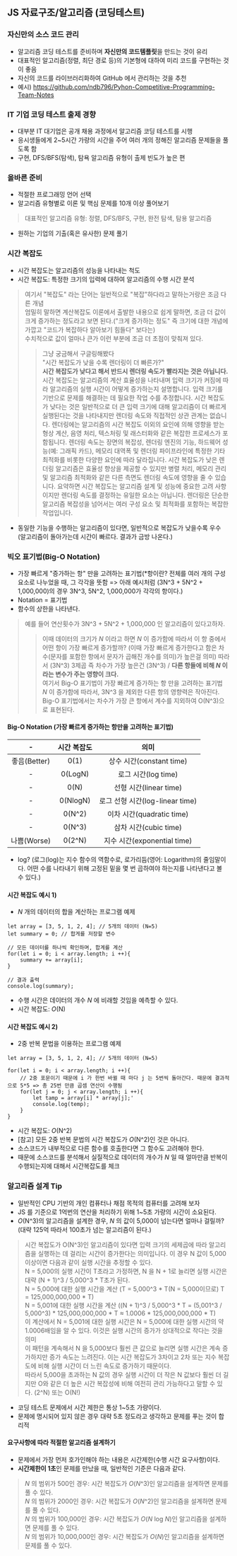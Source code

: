 ## JS 자료구조/알고리즘 (코딩테스트)

### 자신만의 소스 코드 관리
- 알고리즘 코딩 테스트를 준비하며 **자신만의 코드템플릿**을 만드는 것이 유리
- 대표적인 알고리즘(정렬, 최단 경로 등)의 기본형에 대하여 미리 코드를 구현하는 것이 좋음
- 자신의 코드를 라이브러리화하여 GitHub 에서 관리하는 것을 추천
- 예시) https://github.com/ndb796/Pyhon-Competitive-Programming-Team-Notes

### IT 기업 코딩 테스트 출제 경향
- 대부분 IT 대기업은 공개 채용 과정에서 알고리즘 코딩 테스트를 시행
- 응시생들에게 2~5시간 가량의 시간을 주어 여러 개의 정해진 알고리즘 문제들을 풀도록 함
- 구현, DFS/BFS(탐색), 탐욕 알고리즘 유형이 출제 빈도가 높은 편

### 올바른 준비
- 적절한 프로그래밍 언어 선택
- 알고리즘 유형별로 이론 및 핵심 문제를 10개 이상 풀어보기
> 대표적인 알고리즘 유형: 정렬, DFS/BFS, 구현, 완전 탐색, 탐용 알고리즘  
- 원하는 기업의 기출(혹은 유사한) 문제 풀기

### 시간 복잡도
- 시간 복잡도는 알고리즘의 성능을 나타내는 척도
- 시간 복잡도: 특정한 크기의 입력에 대하여 알고리즘의 수행 시간 분석
> 여기서 "복잡도" 라는 단어는 일반적으로 "복잡"하다라고 말하는거랑은 조금 다른 개념  
> 엄밀히 말하면 계산복잡도 이론에서 출발한 내용으로 쉽게 말하면, 조금 더 값이 크게 증가하는 정도라고 보면 된다.("크게 증가하는 정도" 즉 크기에 대한 개념에 가깝고 "코드가 복잡하다 알아보기 힘들다" 보다는)  
> 수치적으로 값이 얼마나 큰가 이런 부분에 조금 더 초점이 맞춰져 있다.   
>> 그냥 궁금해서 구글링해봤다  
>> "시간 복잡도가 낮을 수록 렌더링이 더 빠른가?"  
>> **시간 복잡도가 낮다고 해서 반드시 렌더링 속도가 빨라지는 것은 아닙니다.** 시간 복잡도는 알고리즘의 계산 효율성을 나타내며 입력 크기가 커짐에 따라 알고리즘의 실행 시간이 어떻게 증가하는지 설명합니다. 입력 크기를 기반으로 문제를 해결하는 데 필요한 작업 수를 추정합니다. 시간 복잡도가 낮다는 것은 일반적으로 더 큰 입력 크기에 대해 알고리즘이 더 빠르게 실행된다는 것을 나타내지만 렌더링 속도와 직접적인 상관 관계는 없습니다. 렌더링에는 알고리즘의 시간 복잡도 이외의 요인에 의해 영향을 받는 형상 계산, 음영 처리, 텍스처링 및 래스터화와 같은 복잡한 프로세스가 포함됩니다. 렌더링 속도는 장면의 복잡성, 렌더링 엔진의 기능, 하드웨어 성능(예: 그래픽 카드), 메모리 대역폭 및 렌더링 파이프라인에 특정한 기타 최적화를 비롯한 다양한 요인에 따라 달라집니다. 시간 복잡도가 낮은 렌더링 알고리즘은 효율성 향상을 제공할 수 있지만 병렬 처리, 메모리 관리 및 알고리즘 최적화와 같은 다른 측면도 렌더링 속도에 영향을 줄 수 있습니다. 요약하면 시간 복잡도는 알고리즘 설계 및 성능에 중요한 고려 사항이지만 렌더링 속도를 결정하는 유일한 요소는 아닙니다. 렌더링은 단순한 알고리즘 복잡성을 넘어서는 여러 구성 요소 및 최적화를 포함하는 복잡한 작업입니다.

- 동일한 기능을 수행하는 알고리즘이 있다면, 일반적으로 복잡도가 낮을수록 우수 (알고리즘이 돌아가는데 시간이 빠르다. 결과가 금방 나온다.)
 
### 빅오 표기법(Big-O Notation)
- 가장 빠르게 "증가하는 항" 만을 고려하는 표기법(*항이란? 전체를 여러 개의 구성 요소로 나누었을 때, 그 각각을 뜻함 => 아래 예시처럼 (3N^3 + 5N^2 + 1,000,000)의 경우 3N^3, 5N^2, 1,000,000가 각각의 항이다.)
- Notation = 표기법
- 함수의 상한을 나타낸다. 
> 예를 들어 연산횟수가 3N^3 + 5N^2 + 1,000,000 인 알고리즘이 있다고하자.  
>> 이때 데이터의 크기가 _N_ 이라고 하면 _N_ 이 증가함에 따라서 이 항 중에서 어떤 항이 가장 빠르게 증가할까? (이때 가장 빠르게 증가한다고 함은 차수(문자를 포함한 항에서 문자가 곱해진 개수를 의미)가 높은걸 의미) 따라서 (3N^3) 3제곱 즉 차수가 가장 높은건 (3N^3) / **다른 항들에 비해 _N_ 이라는 변수가 주는 영향이 크다.**  
>> 여기서 Big-O 표기법이 가장 빠르게 증가하는 항 만을 고려하는 표기법  
> _N_ 이 증가함에 따라서, 3N^3 을 제외한 다른 항의 영향력은 작아진다.  
> Big-O 표기법에서는 차수가 가장 큰 항에서 계수를 지외하여 O(N^3)으로 표현된다.  

#### Big-O Notation (**가장 빠르게 증가하는 항**만을 고려하는 표기법)
|-|시간 복잡도|의미|
|:---:|:---:|:---:|
|좋음(Better)|0(1)|상수 시간(constant time)|
|-|0(LogN)|로그 시간(log time)|
|-|0(N)|선형 시간(linear time)|
|-|0(NlogN)|로그 선형 시간(log-linear time)|
|-|0(N^2)|이차 시간(quadratic time)|
|-|0(N^3)|삼차 시간(cubic time)|
|나쁨(Worse)|0(2^N)|지수 시간(exponential time)|

* log? (로그(log)는 지수 함수의 역함수로, 로가리듬(영어: Logarithm)의 줄임말이다. 어떤 수를 나타내기 위해 고정된 밑을 몇 번 곱하여야 하는지를 나타낸다고 볼 수 있다.)

#### 시간 복잡도 예시 1)
- _N_ 개의 데이터의 합을 계산하는 프로그램 예제
```
let array = [3, 5, 1, 2, 4]; // 5개의 데이터 (N=5)
let summary = 0; // 합게를 저장할 변수

// 모든 데이터를 하나씩 확인하며, 합계를 계산
for(let i = 0; i < array.length; i ++){
    summary += array[i];
}

// 결과 출력
console.log(summary);
```
- 수행 시간은 데이터의 개수 _N_ 에 비래할 것임을 예측할 수 있다.
- 시간 복잡도: _O_(N)

#### 시간 복잡도 예시 2)
- 2중 반복 문법을 이용하는 프로그램 예제
```
let array = [3, 5, 1, 2, 4]; // 5개의 데이터 (N=5)

for(let i = 0; i < array.length; i ++){
    // 2중 포문이기 때문에 i 가 한번 바뀔 때 마다 j 는 5번씩 돌아간다. 때문에 결과적으로 5*5 => 총 25번 만큼 곱셈 연산이 수행됨
    for(let j = 0; j < array.length; i ++){
        let tamp = array[i] * array[j];'
        console.log(temp);
    }
}
```
- 시간 복잡도: _O_(N^2)
- [참고] 모든 2중 반복 문법의 시간 복잡도가 _O_(N^2)인 것은 아니다.
- 소스코드가 내부적으로 다른 함수를 호출한다면 그 함수도 고려해야 한다.
- 때문에 소스코드를 분석해서 실질적으로 데이터의 개수가 _N_ 일 때 얼마만큼 반복이 수행되는지에 대해서 시간복잡도를 체크

### 알고리즘 설계 Tip
- 일반적인 CPU 기반의 개인 컴퓨터나 채점 목적의 컴퓨터를 고려해 보자
- JS 를 기준으로 1억번의 연산을 처리하기 위해 1~5초 가량의 시간이 소요된다.
- _O_(N^3)의 알고리즘을 설계한 경우, _N_ 의 값이 5,000이 넘는다면 얼마나 걸릴까?(대략 125억 따라서 100초가 넘는 알고리즘이 된다.)
> 시간 복잡도가 O(N^3)인 알고리즘이 있다면 입력 크기의 세제곱에 따라 알고리즘을 실행하는 데 걸리는 시간이 증가한다는 의미입니다. 이 경우 N 값이 5,000 이상이면 다음과 같이 실행 시간을 추정할 수 있다.  
> N = 5,000의 실행 시간이 T초라고 가정하면, N 을 N + 1로 늘리면 실행 시간은 대략 (N + 1)^3 / 5,000^3 * T초가 된다.  
> N = 5,000에 대한 실행 시간을 계산 (T = 5,000^3 * T(N = 5,000이므로) T = 125,000,000,000 * T)  
> N = 5,001에 대한 실행 시간을 계산 ((N + 1)^3 / 5,000^3 * T = (5,001^3 / 5,000^3) * 125,000,000,000 * T ≈ 1.0006 * 125,000,000,000 * T)  
> 이 계산에서 N = 5,001에 대한 실행 시간은 N = 5,000에 대한 실행 시간의 약 1.0006배임을 알 수 있다. 이것은 실행 시간의 증가가 상대적으로 작다는 것을 의미  
> 이 패턴을 계속해서 N 을 5,000보다 훨씬 큰 값으로 늘리면 실행 시간은 계속 증가하지만 증가 속도는 느려진다. 이는 시간 복잡도가 3차이고 2차 또는 지수 복잡도에 비해 실행 시간이 더 느린 속도로 증가하기 때문이다.  
> 따라서 5,000을 초과하는 N 값의 경우 실행 시간이 더 작은 N 값보다 훨씬 더 길지만 O와 같은 더 높은 시간 복잡성에 비해 여전히 관리 가능하다고 말할 수 있다. (2^N) 또는 O(N!)  
- 코딩 테스트 문제에서 시간 제한은 통상 1~5초 가량이다.
- 문제에 명시되어 있지 않은 경우 대략 5초 정도라고 생각하고 문제를 푸는 것이 합리적
#### 요구사항에 따라 적절한 알고리즘 설계하기
- 문제에서 가장 먼저 호가인해야 하는 내용은 시간제한(수행 시간 요구사항)이다.
- **시간제한이 1초**인 문제를 만났을 때, 일반적인 기준은 다음과 같다.
> _N_ 의 범위가 500인 경우: 시간 복잡도가 _O_(_N_^3)인 알고리즘을 설계하면 문제를 풀 수 있다.  
> _N_ 의 범위가 2000인 경우: 시간 복잡도가 _O_(_N_^2)인 알고리즘을 설계하면 문제를 풀 수 있다.  
> _N_ 의 범위가 100,000인 경우: 시간 복잡도가 _O_(_N_ log _N_)인 알고리즘을 설계하면 문제를 풀 수 있다.  
> _N_ 의 범위가 10,000,000인 경우: 시간 복잡도가 _O_(_N_)인 알고리즘을 설계하면 문제를 풀 수 있다.  
